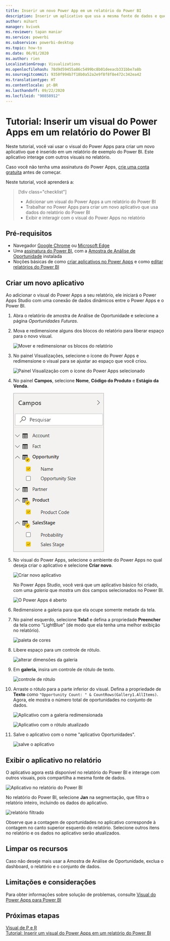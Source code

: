 ```yaml
---
title: Inserir um novo Power App em um relatório do Power BI
description: Inserir um aplicativo que usa a mesma fonte de dados e que pode ser filtrado como outros itens de relatório
author: mihart
manager: kvivek
ms.reviewer: tapan maniar
ms.service: powerbi
ms.subservice: powerbi-desktop
ms.topic: how-to
ms.date: 06/01/2020
ms.author: rien
LocalizationGroup: Visualizations
ms.openlocfilehash: 78d9d59455a86c5499bc8b01deeacb331bbe7a8b
ms.sourcegitcommit: 9350f994b7f18b0a52a2e9f8f8f8e472c342ea42
ms.translationtype: HT
ms.contentlocale: pt-BR
ms.lasthandoff: 09/22/2020
ms.locfileid: "90858912"
---
```

# <a name="tutorial-embed-a-power-apps-visual-in-a-power-bi-report"></a>Tutorial: Inserir um visual do Power Apps em um relatório do Power BI

Neste tutorial, você vai usar o visual do Power Apps para criar um novo aplicativo que é inserido em um relatório de exemplo do Power BI. Este aplicativo interage com outros visuais no relatório.

Caso você não tenha uma assinatura do Power Apps, [crie uma conta gratuita](https://web.powerapps.com/signup?redirect=marketing&email=) antes de começar.

Neste tutorial, você aprenderá a:
> [!div class="checklist"]
> * Adicionar um visual do Power Apps a um relatório do Power BI
> * Trabalhar no Power Apps para criar um novo aplicativo que usa dados do relatório do Power BI
> * Exibir e interagir com o visual do Power Apps no relatório

## <a name="prerequisites"></a>Pré-requisitos

* Navegador [Google Chrome](https://www.google.com/chrome/browser/) ou [Microsoft Edge](https://www.microsoft.com/windows/microsoft-edge)
* Uma [assinatura do Power BI](../fundamentals/service-self-service-signup-for-power-bi.md), com a [Amostra de Análise de Oportunidade](../create-reports/sample-opportunity-analysis.md#get-the-content-pack-for-this-sample) instalada
* Noções básicas de como [criar aplicativos no Power Apps](/powerapps/maker/canvas-apps/data-platform-create-app-scratch) e como [editar relatórios do Power BI](../create-reports/service-the-report-editor-take-a-tour.md)



## <a name="create-a-new-app"></a>Criar um novo aplicativo
Ao adicionar o visual do Power Apps a seu relatório, ele iniciará o Power Apps Studio com uma conexão de dados dinâmicos entre o Power Apps e o Power BI.

1. Abra o relatório de amostra de Análise de Oportunidade e selecione a página *Oportunidades Futuras*. 


2. Mova e redimensione alguns dos blocos do relatório para liberar espaço para o novo visual.

    ![Mover e redimensionar os blocos do relatório](media/power-bi-visualization-powerapp/power-bi-report-page.jpg)

2. No painel Visualizações, selecione o ícone do Power Apps e redimensione o visual para se ajustar ao espaço que você criou.

    ![Painel Visualização com o ícone do Power Apps selecionado](media/power-bi-visualization-powerapp/power-bi-powerapps-icon.jpg)

3. No painel **Campos**, selecione **Nome**, **Código do Produto** e **Estágio da Venda**. 

    ![selecionar campos](media/power-bi-visualization-powerapp/power-bi-fields.png)

4. No visual do Power Apps, selecione o ambiente do Power Apps no qual deseja criar o aplicativo e selecione **Criar novo**.

    ![Criar novo aplicativo](media/power-bi-visualization-powerapp/power-bi-create-new-powerapp.png)

    No Power Apps Studio, você verá que um aplicativo básico foi criado, com uma *galeria* que mostra um dos campos selecionados no Power BI.

    ![O Power Apps é aberto](media/power-bi-visualization-powerapp/power-bi-power-app.png)

5.  Redimensione a galeria para que ela ocupe somente metade da tela. 

6. No painel esquerdo, selecione **Tela1** e defina a propriedade **Preencher** da tela como "LightBlue" (de modo que ela tenha uma melhor exibição no relatório).

    ![paleta de cores](media/power-bi-visualization-powerapp/power-bi-powerapps-fill.png)

6. Libere espaço para um controle de rótulo. 

    ![alterar dimensões da galeria](media/power-bi-visualization-powerapp/power-bi-powerapps-gallery.png)


8. Em **galeria**, insira um controle de rótulo de texto.

   ![controle de rótulo](media/power-bi-visualization-powerapp/power-bi-label.png)

7. Arraste o rótulo para a parte inferior do visual. Defina a propriedade de **Texto** como `"Opportunity Count: " & CountRows(Gallery1.AllItems)`. Agora, ele mostra o número total de oportunidades no conjunto de dados.

    ![Aplicativo com a galeria redimensionada](media/power-bi-visualization-powerapp/power-bi-power-app-label.png)

    ![Aplicativo com o rótulo atualizado](media/power-bi-visualization-powerapp/power-bi-label-live.png)

7. Salve o aplicativo com o nome "aplicativo Oportunidades". 

    ![salve o aplicativo](media/power-bi-visualization-powerapp/power-bi-save-powerapp.png)


## <a name="view-the-app-in-the-report"></a>Exibir o aplicativo no relatório
O aplicativo agora está disponível no relatório do Power BI e interage com outros visuais, pois compartilha a mesma fonte de dados.

![Aplicativo no relatório do Power BI](media/power-bi-visualization-powerapp/power-bi-powerapps-visual.png)

No relatório do Power BI, selecione **Jan** na segmentação, que filtra o relatório inteiro, incluindo os dados do aplicativo.

![relatório filtrado](media/power-bi-visualization-powerapp/power-bi-last.png)

Observe que a contagem de oportunidades no aplicativo corresponde à contagem no canto superior esquerdo do relatório. Selecione outros itens no relatório e os dados no aplicativo serão atualizados.


## <a name="clean-up-resources"></a>Limpar os recursos
Caso não deseje mais usar a Amostra de Análise de Oportunidade, exclua o dashboard, o relatório e o conjunto de dados.

## <a name="limitations-and-considerations"></a>Limitações e considerações
Para obter informações sobre solução de problemas, consulte [Visual do Power Apps para Power BI](/powerapps/maker/canvas-apps/powerapps-custom-visual#limitations-of-the-power-apps-visual)

## <a name="next-steps"></a>Próximas etapas
[Visual de P e R](power-bi-visualization-types-for-reports-and-q-and-a.md)    
[Tutorial: Inserir um visual do Power Apps em um relatório do Power BI](/powerapps/maker/canvas-apps/powerapps-custom-visual)